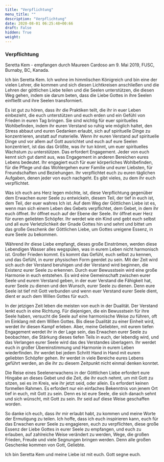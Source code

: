 ```yaml
---
title: "Verpflichtung"
menu_title: ""
description: "Verpflichtung"
date: 2020-08-01 06:25:48+00:66
draft: False
hidden: True
weight:
---
```

### Verpflichtung

Seretta Kem - empfangen durch Maureen Cardoso am 9. Mai 2019, FUSC, Burnaby, BC, Kanada.

Ich bin Seretta Kem. Ich wohne im himmlischen Königreich und bin eine der vielen Lehrer, die kommen und sich diesen Lichtkreisen anschließen und die Lehren der göttlichen Liebe teilen und die Seelen unterstützen, die diesen Weg gehen, indem sie darum beten, dass die Liebe Gottes in ihre Seelen einfließt und ihre Seelen transformiert.

Es ist gut zu hören, dass ihr die Praktiken teilt, die ihr in euer Leben einbezieht, die euch unterstützen und euch erden und ein Gefühl von Frieden in euren Tag bringen. Sie sind wichtig für euer spirituelles Wohlbefinden, indem ihr euren Verstand so ruhig wie möglich haltet, den Stress abbaut und euren Gedanken erlaubt, sich auf spirituelle Dinge zu konzentrieren, anstatt auf materielle. Wenn ihr euren Verstand auf spirituelle Dinge und vor allem auf Gott ausrichtet und euch auf eure Seelen konzentriert, ist das das Größte, was ihr tun könnt, um euer spirituelles Wachstum zu unterstützen. Das erfordert Engagement. Jeder von euch kennt sich gut damit aus, was Engagement in anderen Bereichen eures Lebens bedeutet. Ihr engagiert euch für euer körperliches Wohlbefinden, für die Pflege und das Wohlergehen eurer Familie und eurer Liebsten, für Freundschaften und Beziehungen. Ihr verpflichtet euch zu euren täglichen Aufgaben, denen jeder von euch nachgeht. Es gibt vieles, zu dem ihr euch verpflichtet.

Was ich euch ans Herz legen möchte, ist, diese Verpflichtung gegenüber dem Erwachen eurer Seele zu entwickeln, diesem Teil, der tief in euch ist, dem Teil, der euer wahres Ich ist. Auf dem Weg der Göttlichen Liebe ist es, wenn man sich einem Leben des Gebets verpflichtet, dem Gebet, in dem ihr euch öffnet. Ihr öffnet euch auf der Ebene der Seele. Ihr öffnet euer Herz für euren geliebten Schöpfer. Ihr werdet wie ein Kind und gebt euch selbst und all eure Verletzlichkeit der Gnade Gottes hin und sehnt und bittet um das große Geschenk der Göttlichen Liebe, um Gottes ureigene Essenz, in eure Seele zu bekommen.

Während ihr diese Liebe empfangt, dieses große Einströmen, werden diese Lebendigen Wasser alles wegspülen, was in eurem Leben nicht harmonisch ist. Großer Frieden kommt. Es kommt das Gefühl, euch selbst zu kennen, und das Gefühl, in eurer physischen Form geerdet zu sein. Mit der Zeit wird sich auch der Verstand beruhigen und der Verstand wird beginnen, die Existenz eurer Seele zu erkennen. Durch euer Bewusstsein wird eine große Harmonie in euch entstehen. Es wird eine Gemeinschaft zwischen eurer Seele und eurem Verstand geben, in der euer Verstand die Fähigkeit hat, eurer Seele zu dienen und den Wunsch, eurer Seele zu dienen. Denn eure Seele ist tief mit Gott verbunden und wenn euer Verstand eurer Seele dient, dient er auch dem Willen Gottes für euch.

In der jetzigen Zeit leben die meisten von euch in der Dualität. Der Verstand lenkt euch in eine Richtung. Für diejenigen, die ein Bewusstsein für ihre Seele haben, versucht die Seele auf eine harmonische Weise zu führen, oft im Einklang mit dem Willen Gottes. Bis diese Dualität zu einer Einheit wird, werdet ihr diesen Kampf erleben. Aber, meine Geliebten, mit eurem tiefen Engagement werdet ihr in der Lage sein, das Erwachen eurer Seele zu beobachten, die Stärkung dieses tiefen Teils in euch, der lebendig wird, und das Verlangen eurer Seele wird das des Verstandes überlagern. Ihr werdet euch in großer Übereinstimmung und Harmonie in eurem Leben wiederfinden. Ihr werdet bei jedem Schritt Hand in Hand mit eurem geliebten Schöpfer gehen. Ihr werdet in viele Bereiche eures Lebens geführt werden, an die ihr zu diesem Zeitpunkt nicht einmal denken konntet.

Die Reise eines Seelenerwachens in der Göttlichen Liebe erfordert eure Hingabe an dieses Gebet und die Zeit, die ihr euch nehmt, um mit Gott zu sitzen, sei es im Kreis, wie ihr jetzt seid, oder allein. Es erfordert keinen formellen Rahmen. Es erfordert nur ein einfaches Bekenntnis von jenem Ort tief in euch, mit Gott zu sein. Denn es ist eure Seele, die sich danach sehnt und sich wünscht, mit Gott zu sein. Ihr seid auf diese Weise geschaffen worden.

So danke ich euch, dass ihr mir erlaubt habt, zu kommen und meine Worte der Ermutigung zu teilen. Ich hoffe, dass ich euch inspirieren kann, euch für das Erwachen eurer Seele zu engagieren, euch zu verpflichten, diese große Essenz der Liebe Gottes in eurer Seele zu empfangen, und euch zu erlauben, auf zahlreiche Weise verändert zu werden, Wege, die großen Frieden, Freude und viele Segnungen bringen werden. Denn alle großen Geschenke kommen von Gott, Geliebte.

Ich bin Seretta Kem und meine Liebe ist mit euch. Gott segne euch.
